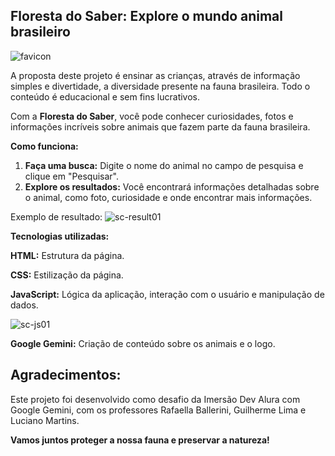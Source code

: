 ## Floresta do Saber: Explore o mundo animal brasileiro

![favicon](https://github.com/user-attachments/assets/a76dced7-1852-41ba-97f4-bafe1daeb648)

A proposta deste projeto é ensinar as crianças, através de informação simples e divertidade, a diversidade presente na fauna brasileira.
Todo o conteúdo é educacional e sem fins lucrativos.

Com a **Floresta do Saber**, você pode conhecer curiosidades, fotos e informações incríveis sobre animais que fazem parte da fauna brasileira.

**Como funciona:**

1. **Faça uma busca:** Digite o nome do animal no campo de pesquisa e clique em "Pesquisar".
2. **Explore os resultados:** Você encontrará informações detalhadas sobre o animal, como foto, curiosidade e onde encontrar mais informações.

Exemplo de resultado:
![sc-result01](https://github.com/user-attachments/assets/05037367-5287-4020-b652-b8096bda5888)



**Tecnologias utilizadas:**

**HTML:** Estrutura da página.

**CSS:** Estilização da página.
  
**JavaScript:** Lógica da aplicação, interação com o usuário e manipulação de dados.

![sc-js01](https://github.com/user-attachments/assets/e25224d9-f1e6-441d-90c9-c422f4d4b7da)

**Google Gemini:** Criação de conteúdo sobre os animais e o logo.

## Agradecimentos:

Este projeto foi desenvolvido como desafio da Imersão Dev Alura com Google Gemini, com os professores Rafaella Ballerini, Guilherme Lima e Luciano Martins.

**Vamos juntos proteger a nossa fauna e preservar a natureza!** 
